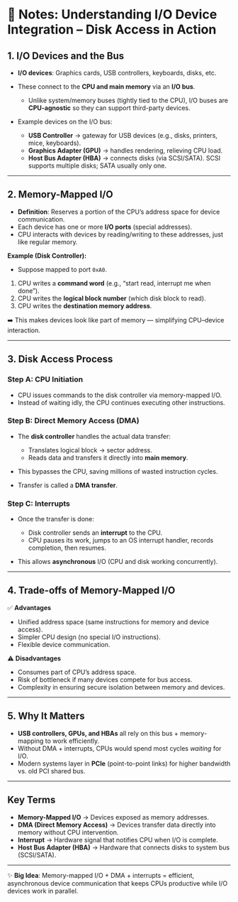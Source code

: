 # 📒 Notes: Understanding I/O Device Integration – Disk Access in Action

## 1. I/O Devices and the Bus

* **I/O devices**: Graphics cards, USB controllers, keyboards, disks, etc.
* These connect to the **CPU and main memory** via an **I/O bus**.

  * Unlike system/memory buses (tightly tied to the CPU), I/O buses are **CPU-agnostic** so they can support third-party devices.
* Example devices on the I/O bus:

  * **USB Controller** → gateway for USB devices (e.g., disks, printers, mice, keyboards).
  * **Graphics Adapter (GPU)** → handles rendering, relieving CPU load.
  * **Host Bus Adapter (HBA)** → connects disks (via SCSI/SATA). SCSI supports multiple disks; SATA usually only one.

---

## 2. Memory-Mapped I/O

* **Definition**: Reserves a portion of the CPU’s address space for device communication.
* Each device has one or more **I/O ports** (special addresses).
* CPU interacts with devices by reading/writing to these addresses, just like regular memory.

**Example (Disk Controller):**

* Suppose mapped to port `0xA0`.

1. CPU writes a **command word** (e.g., “start read, interrupt me when done”).
2. CPU writes the **logical block number** (which disk block to read).
3. CPU writes the **destination memory address**.

➡️ This makes devices look like part of memory — simplifying CPU–device interaction.

---

## 3. Disk Access Process

### Step A: CPU Initiation

* CPU issues commands to the disk controller via memory-mapped I/O.
* Instead of waiting idly, the CPU continues executing other instructions.

### Step B: Direct Memory Access (DMA)

* The **disk controller** handles the actual data transfer:

  * Translates logical block → sector address.
  * Reads data and transfers it directly into **main memory**.
* This bypasses the CPU, saving millions of wasted instruction cycles.
* Transfer is called a **DMA transfer**.

### Step C: Interrupts

* Once the transfer is done:

  * Disk controller sends an **interrupt** to the CPU.
  * CPU pauses its work, jumps to an OS interrupt handler, records completion, then resumes.
* This allows **asynchronous** I/O (CPU and disk working concurrently).

---

## 4. Trade-offs of Memory-Mapped I/O

✅ **Advantages**

* Unified address space (same instructions for memory and device access).
* Simpler CPU design (no special I/O instructions).
* Flexible device communication.

⚠️ **Disadvantages**

* Consumes part of CPU’s address space.
* Risk of bottleneck if many devices compete for bus access.
* Complexity in ensuring secure isolation between memory and devices.

---

## 5. Why It Matters

* **USB controllers, GPUs, and HBAs** all rely on this bus + memory-mapping to work efficiently.
* Without DMA + interrupts, CPUs would spend most cycles *waiting* for I/O.
* Modern systems layer in **PCIe** (point-to-point links) for higher bandwidth vs. old PCI shared bus.

---

## Key Terms

* **Memory-Mapped I/O** → Devices exposed as memory addresses.
* **DMA (Direct Memory Access)** → Devices transfer data directly into memory without CPU intervention.
* **Interrupt** → Hardware signal that notifies CPU when I/O is complete.
* **Host Bus Adapter (HBA)** → Hardware that connects disks to system bus (SCSI/SATA).

---

✨ **Big Idea**: Memory-mapped I/O + DMA + interrupts = efficient, asynchronous device communication that keeps CPUs productive while I/O devices work in parallel.